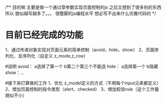 /**
目的嘛 主要是做一个通过穿参数实现页面控制的js 之后又想到了很多别的东西所以 貌似越写越多了。。。
很蹩脚的js编程水平 想必写不出来什么优雅代码的
*/
# 目前已经完成的功能
1、通过传递对象实现对页面元素的简单控制（avoid，hide，show）
2、页面序列化、反序列化（自定义 z_mode,z_row）


#说明
avoid： a选择了第一个 b第二个第三个不能选
hide： a选择第一个 b隐藏
show：...

#接下来打算做的工作
1、优化 z_model定义的方式（不用每个input元素都定义）
2、增加页面控制的指令类型（alert、checked）
3、增加校验rule（这个工作量貌似不小）